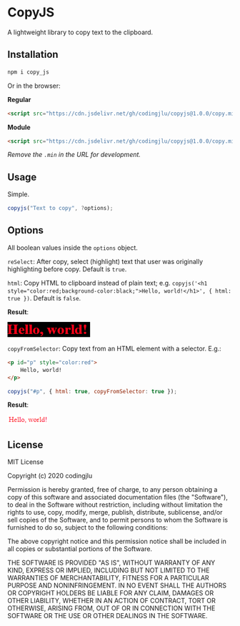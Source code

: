 # CopyJS

A lightweight library to copy text to the clipboard.



## Installation

```sh
npm i copy_js
```

Or in the browser:

**Regular**

```html
<script src="https://cdn.jsdelivr.net/gh/codingjlu/copyjs@1.0.0/copy.min.js"></script>
```

**Module**

```html
<script src="https://cdn.jsdelivr.net/gh/codingjlu/copyjs@1.0.0/copy.min.mjs"></script>
```

*Remove the `.min` in the URL for development.*



## Usage

Simple.

```js
copyjs("Text to copy", ?options);
```



## Options

All boolean values inside the `options` object.

`reSelect`: After copy, select (highlight) text that user was originally highlighting before copy. Default is `true`.

`html`: Copy HTML to clipboard instead of plain text; e.g. `copyjs('<h1 style="color:red;background-color:black;">Hello, world!</h1>', { html: true })`. Default is `false`.

**Result**:

![h1-example](h1-example.png)



`copyFromSelector`: Copy text from an HTML element with a selector. E.g.:

```html
<p id="p" style="color:red">
    Hello, world!
</p>
```

```js
copyjs("#p", { html: true, copyFromSelector: true });
```

**Result**:

![p-example](p-example.png)



## License

MIT License

Copyright (c) 2020 codingjlu

Permission is hereby granted, free of charge, to any person obtaining a copy of this software and associated documentation files (the "Software"), to deal in the Software without restriction, including without limitation the rights to use, copy, modify, merge, publish, distribute, sublicense, and/or sell copies of the Software, and to permit persons to whom the Software is furnished to do so, subject to the following conditions:

The above copyright notice and this permission notice shall be included in all copies or substantial portions of the Software.

THE SOFTWARE IS PROVIDED "AS IS", WITHOUT WARRANTY OF ANY KIND, EXPRESS OR IMPLIED, INCLUDING BUT NOT LIMITED TO THE WARRANTIES OF MERCHANTABILITY, FITNESS FOR A PARTICULAR PURPOSE AND NONINFRINGEMENT. IN NO EVENT SHALL THE AUTHORS OR COPYRIGHT HOLDERS BE LIABLE FOR ANY CLAIM, DAMAGES OR OTHER LIABILITY, WHETHER IN AN ACTION OF CONTRACT, TORT OR OTHERWISE, ARISING FROM, OUT OF OR IN CONNECTION WITH THE SOFTWARE OR THE USE OR OTHER DEALINGS IN THE SOFTWARE.
